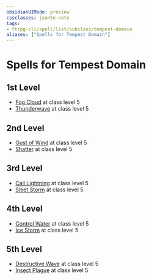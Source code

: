 ```yaml
---
obsidianUIMode: preview
cssclasses: json5e-note
tags:
- ttrpg-cli/spell/list/subclass/tempest-domain
aliases: ["Spells for Tempest Domain"]
---
```

# Spells for Tempest Domain

## 1st Level

- [Fog Cloud](Misc%20Files/CLI/compendium/spells/fog-cloud-xphb.md "XPHB") at class level 5
- [Thunderwave](Misc%20Files/CLI/compendium/spells/thunderwave-xphb.md "XPHB") at class level 5

## 2nd Level

- [Gust of Wind](Misc%20Files/CLI/compendium/spells/gust-of-wind-xphb.md "XPHB") at class level 5
- [Shatter](Misc%20Files/CLI/compendium/spells/shatter-xphb.md "XPHB") at class level 5

## 3rd Level

- [Call Lightning](Misc%20Files/CLI/compendium/spells/call-lightning-xphb.md "XPHB") at class level 5
- [Sleet Storm](Misc%20Files/CLI/compendium/spells/sleet-storm-xphb.md "XPHB") at class level 5

## 4th Level

- [Control Water](Misc%20Files/CLI/compendium/spells/control-water-xphb.md "XPHB") at class level 5
- [Ice Storm](Misc%20Files/CLI/compendium/spells/ice-storm-xphb.md "XPHB") at class level 5

## 5th Level

- [Destructive Wave](Misc%20Files/CLI/compendium/spells/destructive-wave-xphb.md "XPHB") at class level 5
- [Insect Plague](Misc%20Files/CLI/compendium/spells/insect-plague-xphb.md "XPHB") at class level 5